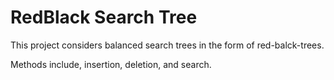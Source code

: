 # RedBlack Search Tree

This project considers balanced search trees in the form of red-balck-trees. 

Methods include, insertion, deletion, and search. 
